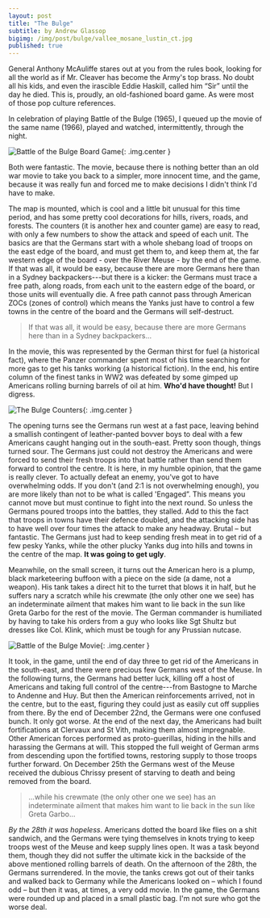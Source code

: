 ```yaml
---
layout: post
title: "The Bulge"
subtitle: by Andrew Glassop
bigimg: /img/post/bulge/vallee_mosane_lustin_ct.jpg
published: true
---
```

General Anthony McAuliffe stares out at you from the rules book, looking for all the world as if Mr. Cleaver has become the Army's top brass. No doubt all his kids, and even the irascible Eddie Haskill, called him “Sir” until the day he died. This is, proudly, an old-fashioned board game. As were most of those pop culture references.

In celebration of playing Battle of the Bulge (1965), I queued up the movie of the same name (1966), played and watched, intermittently, through the night.

![Battle of the Bulge Board Game]({{baseurl}}/img/post/bulge/bulgemovie.jpg){: .img.center }

Both were fantastic. The movie, because there is nothing better than an old war movie to take you back to a simpler, more innocent time, and the game, because it was really fun and forced me to make decisions I didn't think I'd have to make.

The map is mounted, which is cool and a little bit unusual for this time period, and has some pretty cool decorations for hills, rivers, roads, and forests. The counters (it is another hex and counter game) are easy to read, with only a few numbers to show the attack and speed of each unit. The basics are that the Germans start with a whole shebang load of troops on the east edge of the board, and must get them to, and keep them at, the far western edge of the board - over the River Meuse - by the end of the game. If that was all, it would be easy, because there are more Germans here than in a Sydney backpackers---but there is a kicker: the Germans must trace a free path, along roads, from each unit to the eastern edge of the board, or those units will eventually die. A free path cannot pass through American ZOCs (zones of control) which means the Yanks just have to control a few towns in the centre of the board and the Germans will self-destruct.

> If that was all, it would be easy, because there are more Germans here than in a Sydney backpackers...

In the movie, this was represented by the German thirst for fuel (a historical fact), where the Panzer commander spent most of his time searching for more gas to get his tanks working (a historical fiction). In the end, his entire column of the finest tanks in WW2 was defeated by some gimped up Americans rolling burning barrels of oil at him. __Who'd have thought!__ But I digress.

![The Bulge Counters]({{baseurl}}/img/post/bulge/bulgecounters.jpg){: .img.center }

The opening turns see the Germans run west at a fast pace, leaving behind a smallish contingent of leather-panted bovver boys to deal with a few Americans caught hanging out in the south-east. Pretty soon though, things turned sour. The Germans just could not destroy the Americans and were forced to send their fresh troops into that battle rather than send them forward to control the centre. It is here, in my humble opinion, that the game is really clever. To actually defeat an enemy, you've got to have overwhelming odds. If you don't (and 2:1 is not overwhelming enough), you are more likely than not to be what is called 'Engaged”. This means you cannot move but must continue to fight into the next round. So unless the Germans poured troops into the battles, they stalled. Add to this the fact that troops in towns have their defence doubled, and the attacking side has to have well over four times the attack to make any headway. Brutal – but fantastic. The Germans just had to keep sending fresh meat in to get rid of a few pesky Yanks, while the other plucky Yanks dug into hills and towns in the centre of the map. __It was going to get ugly__.

Meanwhile, on the small screen, it turns out the American hero is a plump, black marketeering buffoon with a piece on the side (a dame, not a weapon). His tank takes a direct hit to the turret that blows it in half, but he suffers nary a scratch while his crewmate (the only other one we see) has an indeterminate ailment that makes him want to lie back in the sun like Greta Garbo for the rest of the movie. The German commander is humiliated by having to take his orders from a guy who looks like Sgt Shultz but dresses like Col. Klink, which must be tough for any Prussian nutcase.

![Battle of the Bulge Movie]({{baseurl}}/img/post/bulge/bulgecover.jpg){: .img.center }

It took, in the game, until the end of day three to get rid of the Americans in the south-east, and there were precious few Germans west of the Meuse. In the following turns, the Germans had better luck, killing off a host of Americans and taking full control of the centre---from Bastogne to Marche to Andenne and Huy. But then the American reinforcements arrived, not in the centre, but to the east, figuring they could just as easily cut off supplies from there. By the end of December 22nd, the Germans were one confused bunch. It only got worse. At the end of the next day, the Americans had built fortifications at Clervaux and St Vith, making them almost impregnable. Other American forces performed as proto-guerillas, hiding in the hills and harassing the Germans at will. This stopped the full weight of German arms from descending upon the fortified towns, restoring supply to those troops further forward. On December 25th the Germans west of the Meuse received the dubious Chrissy present of starving to death and being removed from the board.

> ...while his crewmate (the only other one we see) has an indeterminate ailment that makes him want to lie back in the sun like Greta Garbo...

_By the 28th it was hopeless_. Americans dotted the board like flies on a shit sandwich, and the Germans were tying themselves in knots trying to keep troops west of the Meuse and keep supply lines open. It was a task beyond them, though they did not suffer the ultimate kick in the backside of the above mentioned rolling barrels of death. On the afternoon of the 28th, the Germans surrendered. In the movie, the tanks crews got out of their tanks and walked back to Germany while the Americans looked on – which I found odd – but then it was, at times, a very odd movie. In the game, the Germans were rounded up and placed in a small plastic bag. I'm not sure who got the worse deal.
